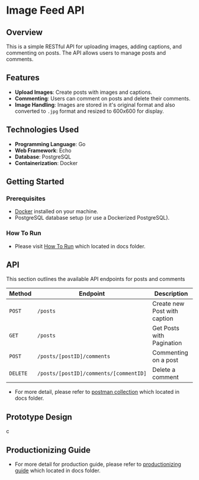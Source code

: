 # Image Feed API

## Overview

This is a simple RESTful API for uploading images, adding captions, and commenting on posts. The API allows users to manage posts and comments.

## Features

- **Upload Images**: Create posts with images and captions.
- **Commenting**: Users can comment on posts and delete their comments.
- **Image Handling**: Images are stored in it's original format and also converted to `.jpg` format and resized to 600x600 for display.

## Technologies Used

- **Programming Language**: Go
- **Web Framework**: Echo
- **Database**: PostgreSQL
- **Containerization**: Docker

## Getting Started

### Prerequisites

- [Docker](https://www.docker.com/get-started) installed on your machine.
- PostgreSQL database setup (or use a Dockerized PostgreSQL).

### How To Run
  - Please visit [How To Run](https://github.com/mfsyahrz/image-feed-api/blob/master/docs/how_to_run.md) which located in docs folder.

## API 

This section outlines the available API endpoints for posts and comments

| Method | Endpoint       | Description               |
|--------|-----------------|---------------------------|
| `POST` | `/posts`      | Create new Post with caption |
| `GET` | `/posts`      | Get Posts with Pagination |
| `POST` | `/posts/[postID]/comments`      | Commenting on a post |
| `DELETE` | `/posts/[postID]/comments/[commentID]`      | Delete a comment |

- For more detail, please refer to [postman collection](https://github.com/mfsyahrz/image-feed-api/blob/master/docs/how_to_run.md) which located in docs folder.

## Prototype Design 
c
## Productionizing Guide 
- For more detail for production guide, please refer to [productionizing guide](https://github.com/mfsyahrz/image-feed-api/blob/main/docs/productionizing_guide.md) which located in docs folder.